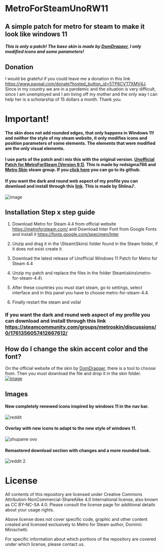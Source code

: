 # MetroForSteamUnoRW11

## A simple patch for metro for steam to make it look like windows 11

##### This is only a patch! The base skin is made by [DomDrapper](https://metroforsteam.com/), I only modified icons and some parameters!

## Donation
I would be grateful if you could leave me a donation in this link https://www.paypal.com/donate?hosted_button_id=5TP6CVT7XMV4J. Since in my country we are in a pandemic and the situation is very difficult, since I am unemployed and I am living off my mother and the only way I can help her is a scholarship of 15 dollars a month. Thank you.

# Important!
#### The skin does not add rounded edges, that only happens in Windows 11! and neither the style of my steam website, it only modifies icons and position parameters of some elements. The elements that were modified are the only visual elements.
#### I use parts of the patch and i mix this with the original version. [Unofficial Patch for MetroForSteam [Version 9.1]](https://steamcommunity.com/groups/metroskin/discussions/0/141136086931804907). This is made by redsigma766 and [Metro Skin](https://steamcommunity.com/groups/metroskin) steam group. If you [click here](https://github.com/redsigma/UPMetroSkin/) you can go to its github.
#### If you want the dark and round web aspect of my profile you can download and install through this [link](https://steamcommunity.com/groups/metroskin/discussions/0/1761356057412667612/). This is made by Shiina♪. 
![image](https://i.gyazo.com/9981ec8b5c24d73add1a47b297991719.png)



## Installation Step x step guide

1. Download Metro for Steam 4.4 from official website https://metroforsteam.com/ and Download Inter Font from Google Fonts and install it https://fonts.google.com/specimen/Inter

2. Unzip and drag it in the \Steam\Skins\ folder found in the Steam folder, if it does not exist create it.

3. Download the latest release of Unofficial Windows 11 Patch for Metro for Steam 4.4

4. Unzip my patch and replace the files in the folder Steam\skins\metro-for-steam-4.4\

5. After these countries you must start steam, go to settings, select interface and in this panel you have to choose metro-for-steam-4.4. 

6. Finally restart the steam and voila!

### If you want the dark and round web aspect of my profile you can download and install through this link https://steamcommunity.com/groups/metroskin/discussions/0/1761356057412667612/ 

## How do I change the skin accent color and the font?
On the official website of the skin by [DomDrapper](https://metroforsteam.com/), there is a tool to choose from. Then you must download the file and drop it in the skin folder.
[![image](https://i.gyazo.com/054efbd24626ef08b37bec4e5cec71fb.png)
](https://metroforsteam.com/personalize)

## Images 
#### New completely renewed icons inspired by windows 11 in the nav bar.
![reddit](https://user-images.githubusercontent.com/87723899/126405953-31b04cdd-ba46-4ca4-8b50-203f71397346.png)
####  Overlay with new icons to adapt to the new style of windows 11.
![shupame ovo](https://user-images.githubusercontent.com/87723899/126405954-4d291bab-1ea7-4054-8802-d66ad9db2880.png)
#### Remastered download section with changes and a more rounded look.
![reddit 2](https://user-images.githubusercontent.com/87723899/126405955-90bcf2d5-9e66-4067-9e96-f634a809ef75.png)


# License
All contents of this repository are licensed under Creative Commons Attribution-NonCommercial-ShareAlike 4.0 International license, also known as CC BY-NC-SA 4.0. Please consult the license page for additional details about your usage rights.

Above license does not cover specific code, graphic and other content created and licensed exclusively to Metro for Steam author, Dominic Minischetti.

For specific information about which portions of the repository are covered under which license, please contact us.
